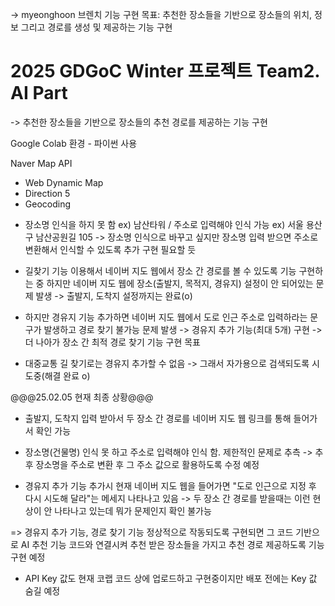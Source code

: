 -> myeonghoon 브렌치
  기능 구현 목표: 추천한 장소들을 기반으로 장소들의 위치, 정보 그리고 경로를 생성 및 제공하는 기능 구현
  
# 2025 GDGoC Winter 프로젝트 Team2. AI Part
-> 추천한 장소들을 기반으로 장소들의 추천 경로를 제공하는 기능 구현

Google Colab 환경 - 파이썬 사용

Naver Map API
- Web Dynamic Map
- Direction 5
- Geocoding

* 장소명 인식을 하지 못 함 ex) 남산타워 / 
주소로 입력해야 인식 가능 ex) 서울 용산구 남산공원길 105
-> 장소명 인식으로 바꾸고 싶지만 장소명 입력 받으면 주소로 변환해서 인식할 수 있도록 추가 구현 필요할 듯

* 길찾기 기능 이용해서 네이버 지도 웹에서 장소 간 경로를 볼 수 있도록 기능 구현하는 중
하지만 네이버 지도 웹에 장소(출발지, 목적지, 경유지) 설정이 안 되어있는 문제 발생
-> 출발지, 도착지 설정까지는 완료(o)

* 하지만 경유지 기능 추가하면 네이버 지도 웹에서 도로 인근 주소로 입력하라는 문구가 발생하고 경로 찾기 불가능 문제 발생
-> 경유지 추가 기능(최대 5개) 구현
-> 더 나아가 장소 간 최적 경로 찾기 기능 구현 목표 

* 대중교통 길 찾기로는 경유지 추가할 수 없음 -> 그래서 자가용으로 검색되도록 시도중(해결 완료 o)

@@@25.02.05 현재 최종 상황@@@
- 출발지, 도착지 입력 받아서 두 장소 간 경로를 네이버 지도 웹 링크를 통해 들어가서 확인 가능

* 장소명(건물명) 인식 못 하고 주소로 입력해야 인식 함. 제한적인 문제로 추측
-> 추후 장소명을 주소로 변환 후 그 주소 값으로 활용하도록 수정 예정

* 경유지 추가 기능 추가시 현재 네이버 지도 웹을 들어가면 "도로 인근으로 지정 후 다시 시도해 달라"는 메세지 나타나고 있음
-> 두 장소 간 경로를 받을때는 이런 현상이 안 나타나고 있는데 뭐가 문제인지 확인 불가능

=> 경유지 추가 기능, 경로 찾기 기능 정상적으로 작동되도록 구현되면 그 코드 기반으로 AI 추천 기능 코드와 연결시켜 추천 받은 장소들을 가지고 추천 경로 제공하도록 기능 구현 예정
+ API Key 값도 현재 코랩 코드 상에 업로드하고 구현중이지만 배포 전에는 Key 값 숨길 예정

